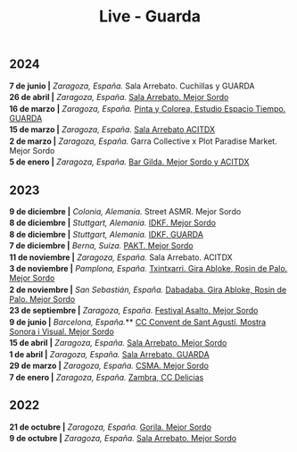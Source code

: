 ﻿---
layout: ../layouts/MarkdownLayout.astro
title: Live - Guarda

---
## **2024**

**7 de junio |** *Zaragoza, España.* Sala Arrebato. Cuchillas y GUARDA

**26 de abril |** *Zaragoza, España.* [Sala Arrebato. Mejor Sordo](https://www.instagram.com/p/C6Iqfq4opip/?hl=es)

**16 de marzo |** *Zaragoza, España.* [Pinta y Colorea, Estudio Espacio Tiempo. GUARDA](https://www.instagram.com/p/C4LmNhAoCqe/?hl=es&img\_index=2)

**15 de marzo |** *Zaragoza, España.* [Sala Arrebato ACITDX](https://www.instagram.com/p/C4aYguSoCiJ/?hl=es)

**2 de marzo |** *Zaragoza, España.* Garra Collective x Plot Paradise Market. Mejor Sordo

**5 de enero |** *Zaragoza, España.* [Bar Gilda. Mejor Sordo y ACITDX](https://www.instagram.com/p/C1Xn1tfoXGy/)

## **2023**

**9 de diciembre |** *Colonia, Alemania.* Street ASMR. Mejor Sordo

**8 de diciembre |** *Stuttgart, Alemania.* [IDKF. Mejor Sordo](https://www.idkf.org/program-2023)

**8 de diciembre |** *Stuttgart, Alemania.* [IDKF. GUARDA](https://eldiariointeligente.es/noticias/aragon/cultura/mejor-sordo-participa-festival-arte-electronica-alemania.html) 

**7 de diciembre |** *Berna, Suiza.* [PAKT. Mejor Sordo](https://pakt-bern.ch/event/giuseppe-menutti-severin-rusch-mejor-sordo)

**11 de noviembre |** *Zaragoza, España.* Sala Arrebato. ACITDX

**3 de noviembre |** *Pamplona, España.* [Txintxarri. Gira Abloke, Rosin de Palo. Mejor Sordo](https://dice.fm/event/aq7yq-rosin-de-palo-mejor-sordo-3rd-nov-txintxarri-pamplona-tickets?lng=en-CA)

**2 de noviembre |** *San Sebastián, España.* [Dabadaba. Gira Abloke, Rosin de Palo. Mejor Sordo](https://dabadabass.com/event/rosin-de-palo-mejor-sordo-2023-11-02-1808/register)

**23 de septiembre |** *Zaragoza, España.* [Festival Asalto. Mejor Sordo](https://www.festivalasalto.com/asalto-sonoro/)

**9 de junio |** *Barcelona, España.*** [CC Convent de Sant Agustí, Mostra Sonora i Visual. Mejor Sordo](https://ajuntament.barcelona.cat/centrescivics/es/activitat/xiii-mostra-sonora-i-visual)

**15 de abril |** *Zaragoza, España.* [Sala Arrebato. Mejor Sordo](https://www.aragonmusical.com/agenda/joey-molinaro-mejor-sordo/)

**1 de abril |** *Zaragoza, España.* [Sala Arrebato. GUARDA](https://www.instagram.com/p/CqXfHNfKhXX/?hl=es)

**29 de marzo |** *Zaragoza, España.* [CSMA. Mejor Sordo](https://percusiones.es/news/einstein-on-the-beach-i-off-concert-i-mejor-sordo/)

**7 de enero |** *Zaragoza, España.* [Zambra, CC Delicias](https://planetacierzo.es/Evento/2301072030-Casanovas)

## **2022**

**21 de octubre |** *Zaragoza, España.* [Gorila. Mejor Sordo](https://planetacierzo.es/Evento/221021RolandoBrunoMejorSordo)

**9 de octubre |** *Zaragoza, España.* [Sala Arrebato. Mejor Sordo](https://planetacierzo.es/Evento/221009Fliessgewaser)

<style>
  .wrapper h2 {
    margin: 1.25em 0;
  }

  p {
    margin: 0.25em 0;
  }

  .wrapper a {
    color: var(--color-blue);
  }

  .wrapper a:hover {
    text-decoration: underline;
  }
</style>
